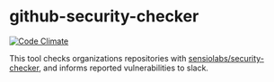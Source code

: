 # github-security-checker

[![Code Climate](https://codeclimate.com/github/Kostersson/github-security-checker/badges/gpa.svg)](https://codeclimate.com/github/Kostersson/github-security-checker)

This tool checks organizations repositories with [sensiolabs/security-checker](https://github.com/sensiolabs/security-checker), and informs reported vulnerabilities to slack.
